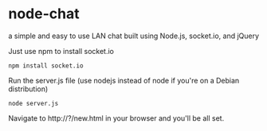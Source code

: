 # node-chat
a simple and easy to use LAN chat built using Node.js, socket.io, and jQuery

Just use npm to install socket.io

```npm install socket.io ```

Run the server.js file (use nodejs instead of node if you're on a Debian distribution)

``` node server.js ``` 

Navigate to http://<ip address printed in console>?/new.html in your browser and you'll be all set.

